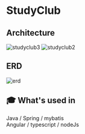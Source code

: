 

# StudyClub

## Architecture

![studyclub3](https://user-images.githubusercontent.com/32918097/61180253-e4ee6780-a64e-11e9-9976-2a6180c2ca2f.jpg)
![studyclub2](https://user-images.githubusercontent.com/32918097/61180258-00f20900-a64f-11e9-8e75-6e07d5206017.jpg)


## ERD

![erd](https://user-images.githubusercontent.com/32918097/61180264-0fd8bb80-a64f-11e9-8330-8ea378226197.JPG)


## 🎓 What's used in

Java / Spring / mybatis  
Angular / typescript / nodeJs
